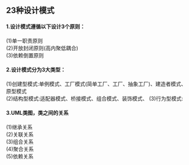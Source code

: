 ## 23种设计模式
#### 1.设计模式遵循以下设计3个原则：  
(1)单一职责原则  
(2)开放封闭原则(高内聚低耦合)  
(3)依赖倒置原则  
#### 2.设计模式分为3大类型：  
(1)创建型模式:单例模式、工厂模式(简单工厂、工厂、抽象工厂)、建造者模式、原型模式  
(2)结构型模式:适配器模式、桥接模式、组合模式、装饰模式、
(3)行为型模式:   
#### 3.UML类图，类之间的关系  
(1)继承关系  
(2)关联关系  
(3)组合关系  
(4)聚合关系  
(5)依赖关系  